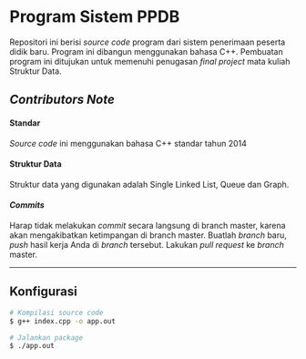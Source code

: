 # Program Sistem PPDB
Repositori ini berisi _source code_ program dari sistem penerimaan peserta didik baru. Program ini dibangun menggunakan bahasa C++. Pembuatan program ini ditujukan untuk memenuhi penugasan _final project_ mata kuliah Struktur Data.

## _Contributors Note_
#### Standar
_Source code_ ini menggunakan bahasa C++ standar tahun 2014
#### Struktur Data
Struktur data yang digunakan adalah Single Linked List, Queue dan Graph.

#### _Commits_
Harap tidak melakukan _commit_ secara langsung di branch master, karena akan mengakibatkan ketimpangan di branch master. Buatlah _branch_ baru, _push_ hasil kerja Anda di _branch_ tersebut. Lakukan _pull request_ ke _branch_ master.

---
## Konfigurasi
```bash
# Kompilasi source code
$ g++ index.cpp -o app.out

# Jalankan package
$ ./app.out
```
